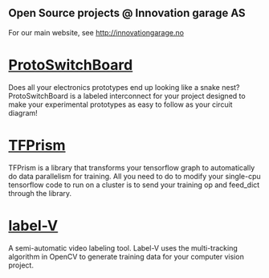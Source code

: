## Open Source projects @ Innovation garage AS

For our main website, see http://innovationgarage.no

# [ProtoSwitchBoard](https://innovationgarage.github.io/ProtoSwitchBoard)
Does all your electronics prototypes end up looking like a snake nest? ProtoSwitchBoard is a labeled interconnect for your project designed to make your experimental prototypes as easy to follow as your circuit diagram!

# [TFPrism](https://innovationgarage.github.io/tfprism/)
TFPrism is a library that transforms your tensorflow graph to automatically do data parallelism for training. All you need to do to modify your single-cpu tensorflow code to run on a cluster is to send your training op and feed_dict through the library.

# [label-V](https://github.com/innovationgarage/label-V)
A semi-automatic video labeling tool. Label-V uses the multi-tracking algorithm in OpenCV to generate training data for your computer vision project.
